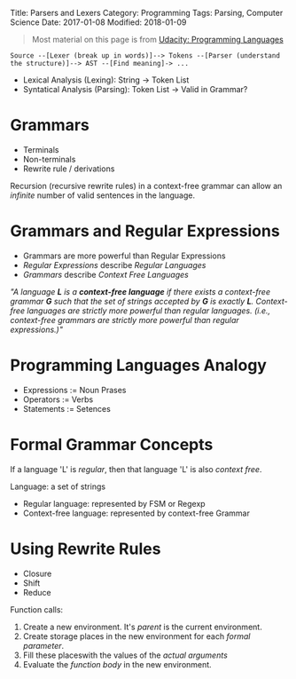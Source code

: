 Title: Parsers and Lexers
Category: Programming
Tags: Parsing, Computer Science
Date: 2017-01-08
Modified: 2018-01-09

> Most material on this page is from [Udacity: Programming Languages](https://de.udacity.com/course/programming-languages--cs262/)


`Source --[Lexer (break up in words)]--> Tokens --[Parser (understand the structure)]--> AST --[Find meaning]-> ...`

- Lexical Analysis (Lexing): String -> Token List
- Syntatical Analysis (Parsing): Token List -> Valid in Grammar?

# Grammars

- Terminals
- Non-terminals
- Rewrite rule / derivations

Recursion (recursive rewrite rules) in a context-free grammar can allow an *infinite* number of valid sentences in the language.

# Grammars and Regular Expressions

- Grammars are more powerful than Regular Expressions
- *Regular Expressions* describe *Regular Languages*
- *Grammars* describe *Context Free Languages*

*"A language **L** is a **context-free language** if there exists a context-free grammar **G** such that the set of strings accepted by **G** is exactly **L**. Context-free languages are strictly more powerful than regular languages. (i.e., context-free grammars are strictly more powerful than regular expressions.)"*


Programming Languages Analogy
=============================

- Expressions := Noun Prases
- Operators := Verbs
- Statements := Setences

Formal Grammar Concepts
=======================

If a language 'L' is *regular*, then that language 'L' is also *context free*.

Language: a set of strings

- Regular language: represented by FSM or Regexp
- Context-free language: represented by context-free Grammar


Using Rewrite Rules
===================

- Closure
- Shift
- Reduce


Function calls:
1. Create a new environment. It's *parent* is the current environment.
2. Create storage places in the new environment for each *formal parameter*.
3. Fill these placeswith the values of the *actual arguments*
3. Evaluate the *function body* in the new environment.
